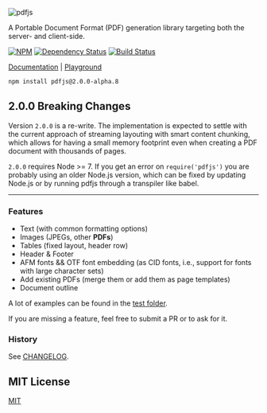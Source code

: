 ![pdfjs](https://cdn.rawgit.com/rkusa/pdfjs/2.x/logo.svg)

A Portable Document Format (PDF) generation library targeting both the server- and client-side.

[![NPM][npm]](https://npmjs.org/package/pdfjs)
[![Dependency Status][deps]](https://david-dm.org/rkusa/pdfjs)
[![Build Status][travis]](https://travis-ci.org/rkusa/pdfjs)

[Documentation](docs) | [Playground](http://pdfjs.rkusa.st/)

```bash
npm install pdfjs@2.0.0-alpha.8
```

## 2.0.0 Breaking Changes

Version `2.0.0` is a re-write. The implementation is expected to settle with the current approach of streaming layouting with smart content chunking, which allows for having a small memory footprint even when creating a PDF document with thousands of pages.

`2.0.0` requires Node >= 7. If you get an error on `require('pdfjs')` you are probably using an older Node.js version, which can be fixed by updating Node.js or by running pdfjs through a transpiler like babel.

----------------

### Features

- Text (with common formatting options)
- Images (JPEGs, other **PDFs**)
- Tables (fixed layout, header row)
- Header & Footer
- AFM fonts && OTF font embedding (as CID fonts, i.e., support for fonts with large character sets)
- Add existing PDFs (merge them or add them as page templates)
- Document outline

A lot of examples can be found in the [test folder](https://github.com/rkusa/pdfjs/tree/master/test/pdfs).

If you are missing a feature, feel free to submit a PR or to ask for it.

### History

See [CHANGELOG](https://github.com/rkusa/pdfjs/blob/master/CHANGELOG.md).

## MIT License

[MIT](LICENSE)

[npm]: https://img.shields.io/npm/v/pdfjs.svg?style=flat-square
[deps]: https://img.shields.io/david/rkusa/pdfjs.svg?style=flat-square
[travis]: https://img.shields.io/travis/rkusa/pdfjs/master.svg?style=flat-square
